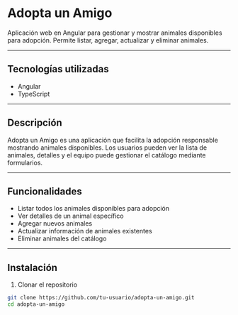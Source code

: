 # Adopta un Amigo

Aplicación web en Angular para gestionar y mostrar animales disponibles para adopción. Permite listar, agregar, actualizar y eliminar animales.

---

## Tecnologías utilizadas

- Angular  
- TypeScript  

---

## Descripción

Adopta un Amigo es una aplicación que facilita la adopción responsable mostrando animales disponibles. Los usuarios pueden ver la lista de animales, detalles y el equipo puede gestionar el catálogo mediante formularios.

---

## Funcionalidades

- Listar todos los animales disponibles para adopción  
- Ver detalles de un animal específico  
- Agregar nuevos animales  
- Actualizar información de animales existentes  
- Eliminar animales del catálogo  

---

## Instalación

1. Clonar el repositorio  
```bash
git clone https://github.com/tu-usuario/adopta-un-amigo.git
cd adopta-un-amigo
